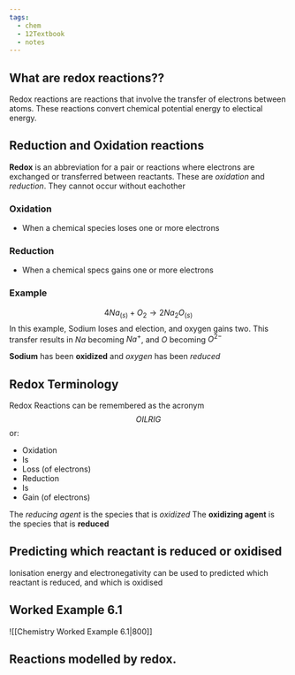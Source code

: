 ```yaml
---
tags:
  - chem
  - 12Textbook
  - notes
---
```

## What are redox reactions??
Redox reactions are reactions that involve the transfer of electrons between atoms. 
These reactions convert chemical potential energy to electical energy. 

## Reduction and Oxidation reactions
**Redox** is an abbreviation for a pair or reactions where electrons are exchanged or transferred between reactants. These are *oxidation* and *reduction*. They cannot occur without eachother

### Oxidation
- When a chemical species loses one or more electrons

### Reduction
- When a chemical specs gains one or more electrons


### Example
$$4Na_{(s)} + O_2 \rightarrow 2Na_2O_{(s)}$$
In this example, Sodium loses and election, and oxygen gains two. This transfer results in $Na$ becoming $Na^+$, and $O$ becoming $O^{2-}$ 

**Sodium** has been **oxidized** and *oxygen* has been *reduced*


## Redox Terminology 
Redox Reactions can be remembered as the acronym
$$OILRIG$$
or:
- Oxidation
- Is
- Loss (of electrons)
- Reduction
- Is
- Gain (of electrons)


The *reducing agent* is the species that is *oxidized*
The **oxidizing agent** is the species that is **reduced**

## Predicting which reactant is reduced or oxidised 
Ionisation energy and electronegativity can be used to predicted which reactant is reduced, and which is oxidised

## Worked Example 6.1
![[Chemistry Worked Example 6.1|800]]
## Reactions modelled by redox. 